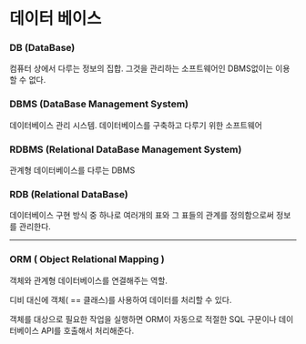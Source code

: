 # 데이터 베이스

### DB (DataBase)

컴퓨터 상에서 다루는 정보의 집합. 그것을 관리하는 소프트웨어인 DBMS없이는 이용할 수 없다.

### DBMS (DataBase Management System)

데이터베이스 관리 시스템. 데이터베이스를 구축하고 다루기 위한 소프트웨어

### RDBMS (Relational DataBase Management System)

관계형 데이터베이스를 다루는 DBMS

### RDB (Relational DataBase)

데이터베이스 구현 방식 중 하나로 여러개의 표와 그 표들의 관계를 정의함으로써 정보를 관리한다.

---
### ORM ( Object Relational Mapping )

객체와 관계형 데이터베이스를 연결해주는 역할.

디비 대신에 객체( == 클래스)를 사용하여 데이터를 처리할 수 있다.

객체를 대상으로 필요한 작업을 실행하면 ORM이 자동으로 적절한 SQL 구문이나 데이터베이스 API를 호출해서 처리해준다.